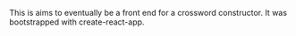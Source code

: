 This is aims to eventually be a front end for a crossword constructor. It was bootstrapped with create-react-app.